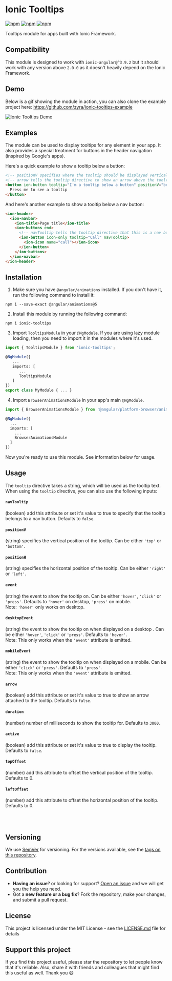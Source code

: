 # Ionic Tooltips
[![npm](https://img.shields.io/npm/l/ionic-tooltips.svg)](https://www.npmjs.com/package/ionic-tooltips/)
[![npm](https://img.shields.io/npm/dt/ionic-tooltips.svg)](https://www.npmjs.com/package/ionic-tooltips)
[![npm](https://img.shields.io/npm/dm/ionic-tooltips.svg)](https://www.npmjs.com/package/ionic-tooltips)

Tooltips module for apps built with Ionic Framework.

## Compatibility

This module is designed to work with `ionic-angular@^3.9.2` but it should work with any version above `2.0.0` as it doesn't heavily depend on the Ionic Framework.

## Demo

Below is a gif showing the module in action, you can also clone the example project here: https://github.com/zyra/ionic-tooltips-example

![Ionic Tooltips Demo](https://github.com/zyra/ionic-tooltips-example/blob/master/ionic-tooltips.gif?raw=true)

## Examples

The module can be used to display tooltips for any element in your app. It also provides a special treatment for buttons in the header navigation (inspired by Google's apps).

Here's a quick example to show a tooltip below a button:

```html
<!-- positionV specifies where the tooltip should be displayed vertically, can be either top or bottom -->
<!-- arrow tells the tooltip directive to show an arrow above the tooltip box -->
<button ion-button tooltip="I'm a tooltip below a button" positionV="bottom" arrow>
  Press me to see a tooltip
</button>
```

And here's another example to show a tooltip below a nav button:

```html
<ion-header>
  <ion-navbar>
    <ion-title>Page title</ion-title>
    <ion-buttons end>
      <!-- navTooltip tells the tooltip directive that this is a nav button -->
      <ion-button icon-only tooltip="Call" navTooltip>
        <ion-icon name="call"></ion-icon>
      </ion-button>
    </ion-buttons>
  </ion-navbar>
</ion-header>
```

## Installation

1.  Make sure you have `@angular/animations` installed. If you don't have it, run the following command to install it:

```shell
npm i --save-exact @angular/animations@5
```

2.  Install this module by running the following command:

```shell
npm i ionic-tooltips
```

3.  Import `TooltipsModule` in your `@NgModule`. If you are using lazy module loading, then you need to import it in the modules where it's used.

```ts
import { TooltipsModule } from 'ionic-tooltips';

@NgModule({
   ...
   imports: [
      ...
      TooltipsModule
   ]
})
export class MyModule { ... }
```

4.  Import `BrowserAnimationsModule` in your app's main `@NgModule`.

```ts
import { BrowserAnimationsModule } from '@angular/platform-browser/animations';

@NgModule({
  ...
  imports: [
    ...
    BrowserAnimationsModule
  ]
})
```

Now you're ready to use this module. See information below for usage.

## Usage

The `tooltip` directive takes a string, which will be used as the tooltip text. When using the `tooltip` directive, you can also use the following inputs:

#### `navTooltip`

(boolean) add this attribute or set it's value to true to specify that the tooltip belongs to a nav button. Defaults to `false`.

#### `positionV`

(string) specifies the vertical position of the tooltip. Can be either `'top'` or `'bottom'`.

#### `positionH`

(string) specifies the horizontal position of the tooltip. Can be either `'right'` or `'left'`.

#### `event`

(string) the event to show the tooltip on. Can be either `'hover'`, `'click'` or `'press'`. Defaults to `'hover'` on desktop, `'press'` on mobile.  
Note: `'hover'` only works on desktop.

#### `desktopEvent`

(string) the event to show the tooltip on when displayed on a desktop . Can be either `'hover'`, `'click'` or `'press'`. Defaults to `'hover'`.  
Note: This only works when the `'event'` attribute is emitted.

#### `mobileEvent`

(string) the event to show the tooltip on when displayed on a mobile. Can be either `'click'` or `'press'`. Defaults to `'press'`.  
Note: This only works when the `'event'` attribute is emitted.

#### `arrow`

(boolean) add this attribute or set it's value to true to show an arrow attached to the tooltip. Defaults to `false`.

#### `duration`

(number) number of milliseconds to show the tooltip for. Defaults to `3000`.

#### `active`

(boolean) add this attribute or set it's value to true to display the tooltip. Defaults to `false`.

#### `topOffset`

(number) add this attribute to offset the vertical position of the tooltip. Defaults to 0.

#### `leftOffset`

(number) add this attribute to offset the horizontal position of the tooltip. Defaults to 0.
 


<br><br>

## Versioning

We use [SemVer](https://semver.org/) for versioning. For the versions available, see the [tags on this repository](https://github.com/zyra/ionic-tooltips/tags).

## Contribution

- **Having an issue**? or looking for support? [Open an issue](https://github.com/zyra/ionic-tooltips/issues/new) and we will get you the help you need.
- Got a **new feature or a bug fix**? Fork the repository, make your changes, and submit a pull request.

## License

This project is licensed under the MIT License - see the [LICENSE.md](LICENSE.md) file for details  

## Support this project

If you find this project useful, please star the repository to let people know that it's reliable. Also, share it with friends and colleagues that might find this useful as well. Thank you :smile:

